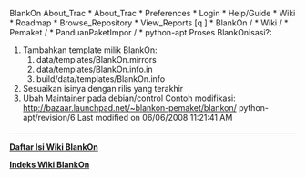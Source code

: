    BlankOn
 About_Trac
    * About_Trac
    * Preferences
    * Login
    * Help/Guide
    * Wiki
    * Roadmap
    * Browse_Repository
    * View_Reports
[q                 ]
    * BlankOn  /
    * Wiki  /
    * Pemaket  /
    * PanduanPaketImpor  /
    * python-apt
Proses BlankOnisasi?:
   1. Tambahkan template milik BlankOn:
         1. data/templates/BlankOn.mirrors
         2. data/templates/BlankOn.info.in
         3. build/data/templates/BlankOn.info
   2. Sesuaikan isinya dengan rilis yang terakhir
   3. Ubah Maintainer pada debian/control
Contoh modifikasi: ​http://bazaar.launchpad.net/~blankon-pemaket/blankon/
python-apt/revision/6
Last modified on 06/06/2008 11:21:41 AM
#### 
    
 
 
 
 
 
---
[**Daftar Isi Wiki BlankOn**](/DaftarIsi/README.md)
 
[**Indeks Wiki BlankOn**](/Indeks.md)
